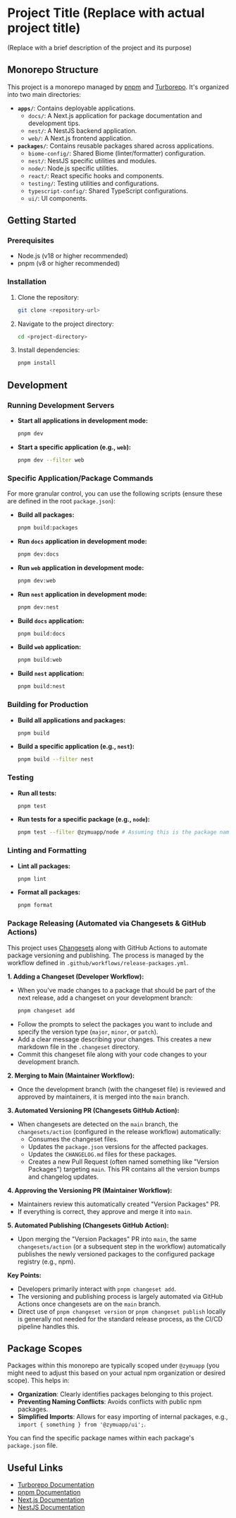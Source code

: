 # Project Title (Replace with actual project title)

(Replace with a brief description of the project and its purpose)

## Monorepo Structure

This project is a monorepo managed by [pnpm](https://pnpm.io/) and [Turborepo](https://turbo.build/repo). It's organized into two main directories:

- **`apps/`**: Contains deployable applications.
  - `docs/`: A Next.js application for package documentation and development tips.
  - `nest/`: A NestJS backend application.
  - `web/`: A Next.js frontend application.
- **`packages/`**: Contains reusable packages shared across applications.
  - `biome-config/`: Shared Biome (linter/formatter) configuration.
  - `nest/`: NestJS specific utilities and modules.
  - `node/`: Node.js specific utilities.
  - `react/`: React specific hooks and components.
  - `testing/`: Testing utilities and configurations.
  - `typescript-config/`: Shared TypeScript configurations.
  - `ui/`: UI components.

## Getting Started

### Prerequisites

- Node.js (v18 or higher recommended)
- pnpm (v8 or higher recommended)

### Installation

1. Clone the repository:
   ```bash
   git clone <repository-url>
   ```
2. Navigate to the project directory:
   ```bash
   cd <project-directory>
   ```
3. Install dependencies:
   ```bash
   pnpm install
   ```

## Development

### Running Development Servers

- **Start all applications in development mode:**
  ```bash
  pnpm dev
  ```
- **Start a specific application (e.g., `web`):**
  ```bash
  pnpm dev --filter web
  ```

### Specific Application/Package Commands

For more granular control, you can use the following scripts (ensure these are defined in the root `package.json`):

- **Build all packages:**
  ```bash
  pnpm build:packages
  ```
- **Run `docs` application in development mode:**
  ```bash
  pnpm dev:docs
  ```
- **Run `web` application in development mode:**
  ```bash
  pnpm dev:web
  ```
- **Run `nest` application in development mode:**
  ```bash
  pnpm dev:nest
  ```
- **Build `docs` application:**
  ```bash
  pnpm build:docs
  ```
- **Build `web` application:**
  ```bash
  pnpm build:web
  ```
- **Build `nest` application:**
  ```bash
  pnpm build:nest
  ```

### Building for Production

- **Build all applications and packages:**
  ```bash
  pnpm build
  ```
- **Build a specific application (e.g., `nest`):**
  ```bash
  pnpm build --filter nest
  ```

### Testing

- **Run all tests:**
  ```bash
  pnpm test
  ```
- **Run tests for a specific package (e.g., `node`):**
  ```bash
  pnpm test --filter @zymuapp/node # Assuming this is the package name in its package.json
  ```

### Linting and Formatting

- **Lint all packages:**
  ```bash
  pnpm lint
  ```
- **Format all packages:**
  ```bash
  pnpm format
  ```

### Package Releasing (Automated via Changesets & GitHub Actions)

This project uses [Changesets](https://github.com/changesets/changesets) along with GitHub Actions to automate package versioning and publishing. The process is managed by the workflow defined in `.github/workflows/release-packages.yml`.

**1. Adding a Changeset (Developer Workflow):**

- When you've made changes to a package that should be part of the next release, add a changeset on your development branch:
  ```bash
  pnpm changeset add
  ```
- Follow the prompts to select the packages you want to include and specify the version type (`major`, `minor`, or `patch`).
- Add a clear message describing your changes. This creates a new markdown file in the `.changeset` directory.
- Commit this changeset file along with your code changes to your development branch.

**2. Merging to Main (Maintainer Workflow):**

- Once the development branch (with the changeset file) is reviewed and approved by maintainers, it is merged into the `main` branch.

**3. Automated Versioning PR (Changesets GitHub Action):**

- When changesets are detected on the `main` branch, the `changesets/action` (configured in the release workflow) automatically:
    - Consumes the changeset files.
    - Updates the `package.json` versions for the affected packages.
    - Updates the `CHANGELOG.md` files for these packages.
    - Creates a new Pull Request (often named something like "Version Packages") targeting `main`. This PR contains all the version bumps and changelog updates.

**4. Approving the Versioning PR (Maintainer Workflow):**

- Maintainers review this automatically created "Version Packages" PR.
- If everything is correct, they approve and merge it into `main`.

**5. Automated Publishing (Changesets GitHub Action):**

- Upon merging the "Version Packages" PR into `main`, the same `changesets/action` (or a subsequent step in the workflow) automatically publishes the newly versioned packages to the configured package registry (e.g., npm).

**Key Points:**

- Developers primarily interact with `pnpm changeset add`.
- The versioning and publishing process is largely automated via GitHub Actions once changesets are on the `main` branch.
- Direct use of `pnpm changeset version` or `pnpm changeset publish` locally is generally not needed for the standard release process, as the CI/CD pipeline handles this.

## Package Scopes

Packages within this monorepo are typically scoped under `@zymuapp` (you might need to adjust this based on your actual npm organization or desired scope). This helps in:

- **Organization**: Clearly identifies packages belonging to this project.
- **Preventing Naming Conflicts**: Avoids conflicts with public npm packages.
- **Simplified Imports**: Allows for easy importing of internal packages, e.g., `import { something } from '@zymuapp/ui';`.

You can find the specific package names within each package's `package.json` file.

## Useful Links

- [Turborepo Documentation](https://turbo.build/repo/docs)
- [pnpm Documentation](https://pnpm.io/motivation)
- [Next.js Documentation](https://nextjs.org/docs)
- [NestJS Documentation](https://docs.nestjs.com/)
